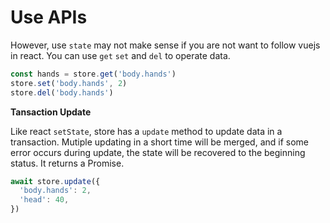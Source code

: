 # Use APIs

However, use `state` may not make sense if you are not want to follow vuejs in react. You can use `get` `set` and `del` to operate data.

```js
const hands = store.get('body.hands')
store.set('body.hands', 2)
store.del('body.hands')
```

**Tansaction Update**

Like react `setState`, store has a `update` method to update data in a transaction. Mutiple updating in a short time will be merged, and if some error occurs during update, the state will be recovered to the beginning status. It returns a Promise.

```js
await store.update({
  'body.hands': 2,
  'head': 40,
})
```
